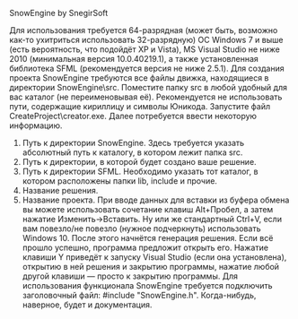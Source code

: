 SnowEngine
by SnegirSoft

Для использования требуется 64-разрядная (может быть, возможно как-то ухитриться использовать 32-разрядную) ОС Windows 7 и выше (есть вероятность, что подойдёт XP и Vista), MS Visual Studio не ниже 2010 (минимальная версия 10.0.40219.1), а также установленная библиотека SFML (рекомендуется версия не ниже 2.5.1).
Для создания проекта SnowEngine требуются все файлы движка, находящиеся в директории SnowEngine\src\. Поместите папку src в любой удобный для вас каталог (не переименовывая её). Рекомендуется не использовать пути, содержащие кириллицу и символы Юникода.
Запустите файл CreateProject\creator.exe. Далее потребуется ввести некоторую информацию.
1. Путь к директории SnowEngine. Здесь требуется указать абсолютный путь к каталогу, в котором лежит папка src.
2. Путь к директории, в которой будет создано ваше решение.
3. Путь к директории SFML. Необходимо указать тот каталог, в котором расположены папки lib, include и прочие.
4. Название решения.
5. Название проекта.
При вводе данных для вставки из буфера обмена вы можете использовать сочетание клавиш Alt+Пробел, а затем нажатие Изменить->Вставить. Ну или же стандартный Ctrl+V, если вам повезло/не повезло (нужное подчеркнуть) использовать Windows 10.
После этого начнётся генерация решения. Если всё прошло успешно, программа предложит открыть его. Нажатие клавиши Y приведёт к запуску Visual Studio (если она установлена), открытию в ней решения и закрытию программы, нажатие любой другой клавиши — просто к закрытию программы.
Для использования функционала SnowEngine требуется подключить заголовочный файл: #include "SnowEngine.h".
Когда-нибудь, наверное, будет и документация.